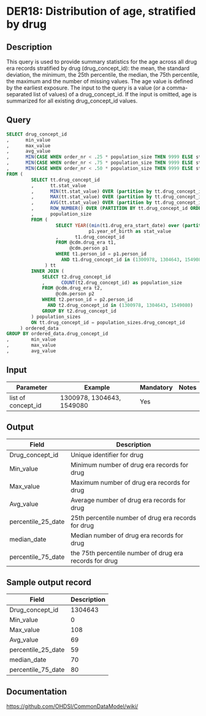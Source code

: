 <!---
Group:drug era
Name:DER18 Distribution of age, stratified by drug
Author:Patrick Ryan
CDM Version: 5.3
-->

# DER18: Distribution of age, stratified by drug

## Description
This query is used to provide summary statistics for the age across all drug era records stratified by drug (drug_concept_id): the mean, the standard deviation, the minimum, the 25th percentile, the median, the 75th percentile, the maximum and the number of missing values. The age value is defined by the earliest exposure. The input to the query is a value (or a comma-separated list of values) of a drug_concept_id. If the input is omitted, age is summarized for all existing drug_concept_id values.

## Query
```sql
SELECT drug_concept_id
,      min_value
,      max_value
,      avg_value
,      MIN(CASE WHEN order_nr < .25 * population_size THEN 9999 ELSE stat_value END) AS percentile_25
,      MIN(CASE WHEN order_nr < .75 * population_size THEN 9999 ELSE stat_value END) AS percentile_75
,      MIN(CASE WHEN order_nr < .50 * population_size THEN 9999 ELSE stat_value END) AS median_value
FROM (
         SELECT tt.drug_concept_id
         ,      tt.stat_value
         ,      MIN(tt.stat_value) OVER (partition by tt.drug_concept_id) AS min_value
         ,      MAX(tt.stat_value) OVER (partition by tt.drug_concept_id) AS max_value
         ,      AVG(tt.stat_value) OVER (partition by tt.drug_concept_id) AS avg_value
         ,      ROW_NUMBER() OVER (PARTITION BY tt.drug_concept_id ORDER BY tt.drug_concept_id, tt.stat_value) order_nr
         ,      population_size
         FROM (
                  SELECT YEAR((min(t1.drug_era_start_date) over (partition by t1.person_id, t1.drug_concept_id))) - 
                              p1.year_of_birth as stat_value
                  ,      t1.drug_concept_id
                  FROM @cdm.drug_era t1,
                       @cdm.person p1
                  WHERE t1.person_id = p1.person_id
                    AND t1.drug_concept_id in (1300978, 1304643, 1549080)
              ) tt
         INNER JOIN (
             SELECT t2.drug_concept_id
             ,      COUNT(t2.drug_concept_id) as population_size
             FROM @cdm.drug_era t2,
                  @cdm.person p2
             WHERE t2.person_id = p2.person_id
               AND t2.drug_concept_id in (1300978, 1304643, 1549080)
             GROUP BY t2.drug_concept_id
         ) population_sizes
         ON tt.drug_concept_id = population_sizes.drug_concept_id
     ) ordered_data
GROUP BY ordered_data.drug_concept_id
,        min_value
,        max_value
,        avg_value
```



## Input

|  Parameter |  Example |  Mandatory |  Notes |
| --- | --- | --- | --- |
| list of concept_id | 1300978, 1304643, 1549080 | Yes |   |

## Output

|  Field |  Description |
| --- | --- |
| Drug_concept_id | Unique identifier for drug |
| Min_value | Minimum number of drug era records for drug |
| Max_value | Maximum number of drug era records for drug |
| Avg_value | Average number of drug era records for drug |
| percentile_25_date | 25th percentile number of drug era records for drug |
| median_date | Median number of drug era records for drug |
| percentile_75_date | the 75th percentile number of drug era records for drug |

## Sample output record

|  Field |  Description |
| --- | --- |
| Drug_concept_id | 1304643 |
| Min_value | 0 |
| Max_value | 108 |
| Avg_value | 69 |
| percentile_25_date | 59 |
| median_date | 70 |
| percentile_75_date | 80 |

## Documentation
https://github.com/OHDSI/CommonDataModel/wiki/
